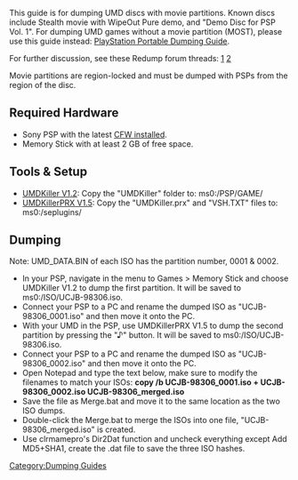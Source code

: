 This guide is for dumping UMD discs with movie partitions. Known discs
include Stealth movie with WipeOut Pure demo, and "Demo Disc for PSP
Vol. 1". For dumping UMD games without a movie partition (MOST), please
use this guide instead: [PlayStation Portable Dumping
Guide](PlayStation_Portable_Dumping_Guide "wikilink").

For further discussion, see these Redump forum threads:
[1](http://forum.redump.org/post/45825/#p45825)
[2](http://forum.redump.org/topic/18432/umdimagecreator/)

Movie partitions are region-locked and must be dumped with PSPs from the
region of the disc.

## Required Hardware

  - Sony PSP with the latest [CFW
    installed](https://revive.today/psp/cfw/).
  - Memory Stick with at least 2 GB of free space.

## Tools & Setup

  - [UMDKiller
    V1.2](https://archive.org/download/UMDKillerV1.2REPACK/UMDKiller_V1.2-REPACK.zip):
    Copy the "UMDKiller" folder to: ms0:/PSP/GAME/
  - [UMDKillerPRX
    V1.5](https://archive.org/download/UMDKillerV1.2REPACK/UMDKillerPRX_V1.5.zip):
    Copy the "UMDKiller.prx" and "VSH.TXT" files to: ms0:/seplugins/

## Dumping

Note: UMD_DATA.BIN of each ISO has the partition number, 0001 & 0002.

  - In your PSP, navigate in the menu to Games \> Memory Stick and
    choose UMDKiller V1.2 to dump the first partition. It will be saved
    to ms0:/ISO/UCJB-98306.iso.
  - Connect your PSP to a PC and rename the dumped ISO as
    "UCJB-98306_0001.iso" and then move it onto the PC.
  - With your UMD in the PSP, use UMDKillerPRX V1.5 to dump the second
    partition by pressing the "♪" button. It will be saved to
    ms0:/ISO/UCJB-98306.iso.
  - Connect your PSP to a PC and rename the dumped ISO as
    "UCJB-98306_0002.iso" and then move it onto the PC.
  - Open Notepad and type the text below, make sure to modify the
    filenames to match your ISOs: **copy /b UCJB-98306_0001.iso +
    UCJB-98306_0002.iso UCJB-98306_merged.iso**
  - Save the file as Merge.bat and move it to the same location as the
    two ISO dumps.
  - Double-click the Merge.bat to merge the ISOs into one file,
    "UCJB-98306_merged.iso" is created.
  - Use clrmamepro's Dir2Dat function and uncheck everything except Add
    MD5+SHA1, create the .dat file to save the three ISO hashes.

[Category:Dumping Guides](Category:Dumping_Guides "wikilink")